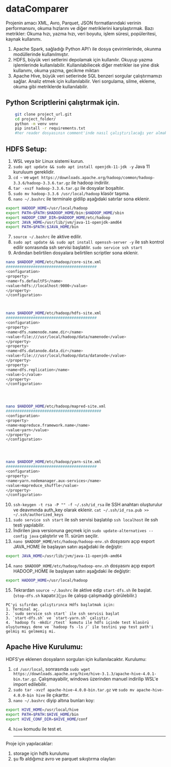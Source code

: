 # dataComparer

Projenin amacı XML, Avro, Parquet, JSON formatlarındaki verinin performansını, okuma hızlarını ve diğer metriklerini karşılaştırmak. Bazı metrikler: Okuma hızı, yazma hızı, veri boyutu, işlem süresi, popüleritesi, kaynak kullanımı.
1. Apache Spark, sağladığı Python API'ı ile dosya çevirimlerinde, okunma modüllerinde kullanılmıştır. 
2. HDFS, büyük veri setlerini depolamak için kullanılır. Okuyup yazma işlemlerinde kullanılabilir. Kullanılabiliecek diğer metrikler ise yine disk kullanımı, okuma yazma, gecikme miktarı
3. Apache Hive, büyük veri setlerinde SQL benzeri sorgular çalıştırmamızı sağlar. Analiz etmek için kullanılabilir. Veri sorgulama, silme, ekleme, okuma gibi metriklerde kullanılabilir.

## Python Scriptlerini çalıştırmak için.

```bash
    git clone project_url.git
    cd project_folder/
    python -m venv venv
    pip install -r requirements.txt
    #her reader dosyasının comment'inde nasıl çalıştırılacağı yer almaktadır
```

## HDFS Setup:

1. WSL veya bir Linux sistemi kurun.
2. `sudo apt update && sudo apt install openjdk-11-jdk -y` Java 11 kuruluum gereklidir.
3. `cd ~` ve `wget https://downloads.apache.org/hadoop/common/hadoop-3.3.6/hadoop-3.3.6.tar.gz` ile hadoop indirilir.
4. `tar -xvzf hadoop-3.3.6.tar.gz` ile dosyalar boşaltılır.
5. `sudo mv hadoop-3.3.6 /usr/local/hadoop` klasör taşıma.
6. `nano ~/.bashrc` ile terminale gidilip aşağıdaki satırlar sona eklenir.
```bash
export HADOOP_HOME=/usr/local/hadoop
export PATH=$PATH:$HADOOP_HOME/bin:$HADOOP_HOME/sbin
export HADOOP_CONF_DIR=$HADOOP_HOME/etc/hadoop
export JAVA_HOME=/usr/lib/jvm/java-11-openjdk-amd64
export PATH=$PATH:$JAVA_HOME/bin
```
7. `source ~/.bashrc` ile aktive edilir.
8. `sudo apt update && sudo apt install openssh-server -y` ile ssh kontrol edilir sonrasında ssh servisi başlatılır. `sudo service ssh start`
9. Ardından belirtilen dosyalara belirtilen scriptler sona eklenir.
```bash
nano $HADOOP_HOME/etc/hadoop/core-site.xml
########################################
<configuration>
<property>
<name>fs.defaultFS</name>
<value>hdfs://localhost:9000</value>
</property>
</configuration>



nano $HADOOP_HOME/etc/hadoop/hdfs-site.xml
########################################
<configuration>
<property>
<name>dfs.namenode.name.dir</name>
<value>file:///usr/local/hadoop/data/namenode</value>
</property>
<property>
<name>dfs.datanode.data.dir</name>
<value>file:///usr/local/hadoop/data/datanode</value>
</property>
<property>
<name>dfs.replication</name>
<value>1</value>
</property>
</configuration>




nano $HADOOP_HOME/etc/hadoop/mapred-site.xml
##########################################
<configuration>
<property>
<name>mapreduce.framework.name</name>
<value>yarn</value>
</property>
</configuration>




nano $HADOOP_HOME/etc/hadoop/yarn-site.xml
########################################
<configuration>
<property>
<name>yarn.nodemanager.aux-services</name>
<value>mapreduce_shuffle</value>
</property>
</configuration>

```

10. `ssh-keygen -t rsa -P "" -f ~/.ssh/id_rsa` ile SSH anahtarı oluşturulur ve deavmında auth_key olarak eklenir. `cat ~/.ssh/id_rsa.pub >> ~/.ssh/authorized_keys` 
11. `sudo service ssh start` ile ssh servisi başlatılıp `ssh localhost` ile ssh testi yapılabilir.
12. İndirilen java versionuna geçmek için `sudo update-alternatives --config java` çalıştırlır ve 11. sürüm seçilir. 
13. `nano $HADOOP_HOME/etc/hadoop/hadoop-env.sh` dosyasını açıp export JAVA_HOME ile başlayan satırı aşağıdaki ile değiştir:
```bash
export JAVA_HOME=/usr/lib/jvm/java-11-openjdk-amd64
```
14. `nano $HADOOP_HOME/etc/hadoop/hadoop-env.sh` dosyasını açıp export HADOOP_HOME ile başlayan satırı aşağıdaki ile değiştir:
```bash
export HADOOP_HOME=/usr/local/hadoop
```
15. Tekrardan `source ~/.bashrc` ile aktive edip `start-dfs.sh` ile başlat. (`stop-dfs.sh` kapatır.)(`jps` ile çalışıp çalışmadığı görülebilir.)

```
PC'yi sıfırdan çalıştırınca Hdfs başlatmak için:
1. Terminal aç.
2. `sudo service ssh start` ile ssh servisi başlat
3. `start-dfs.sh` ve `start-yarn.sh` çalıştır.
4. `hadoop fs -mkdir /test` komutu ile hdfs içinde test klasörü oluşturmayı dene ve `hadoop fs -ls /` ile testini yap test path'i gelmiş mi gelmemiş mi. 
```

 
## Apache Hive Kurulumu:

HDFS'ye eklenen dosyaların sorguları için kullanılacaktır. Kurulumu:

1. `cd /usr/local`, sonrasında `sudo wget https://downloads.apache.org/hive/hive-3.1.3/apache-hive-4.0.1-bin.tar.gz`. Çalışmayabilir, windows üzerinden manuel indirilip WSL'e import edilebilir.
2. `sudo tar -xvzf apache-hive-4.0.0-bin.tar.gz` ve `sudo mv apache-hive-4.0.0-bin hive` ile çıkarttır.
3. `nano ~/.bashrc` diyip altına bunları koy:
```bash
export HIVE_HOME=/usr/local/hive
export PATH=$PATH:$HIVE_HOME/bin
export HIVE_CONF_DIR=$HIVE_HOME/conf
``` 
4. `hive` komudu ile test et.
 











    --------------------------------

Proje için yapılacaklar:
1. storage için hdfs kurulumu
2. şu fb aldığımız avro ve parquet sıkıştırma olayları